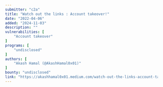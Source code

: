 ```yaml
---
submitter: "c2a"
title: "Watch out the links : Account takeover!"
date: "2022-04-06"
added: "2024-11-03"
description: ""
vulnerabilities: [
    "Account takeover"
]
programs: [
    "undisclosed"
]
authors: [
    "Akash Hamal (@AkashHamal0x01)"
]
bounty: "undisclosed"
link: "https://akashhamal0x01.medium.com/watch-out-the-links-account-takeover-32b9315390a7"
---
```




